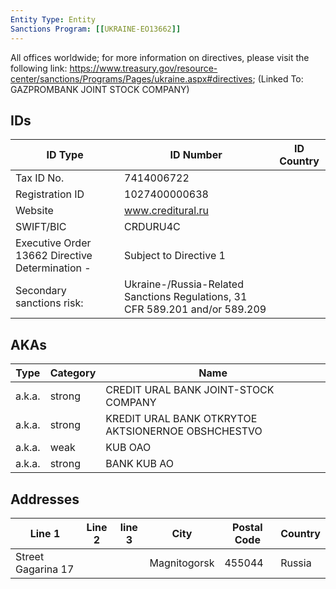 ```yaml
---
Entity Type: Entity
Sanctions Program: [[UKRAINE-EO13662]]
---
```

All offices worldwide; for more information on directives, please visit the following link: https://www.treasury.gov/resource-center/sanctions/Programs/Pages/ukraine.aspx#directives; (Linked To: GAZPROMBANK JOINT STOCK COMPANY)

## IDs
| ID Type | ID Number | ID Country |
|---------|-----------|------------|
| Tax ID No. | 7414006722 |  |
| Registration ID | 1027400000638 |  |
| Website | www.creditural.ru |  |
| SWIFT/BIC | CRDURU4C |  |
| Executive Order 13662 Directive Determination - | Subject to Directive 1 |  |
| Secondary sanctions risk: | Ukraine-/Russia-Related Sanctions Regulations, 31 CFR 589.201 and/or 589.209 |  |


## AKAs
| Type | Category | Name      | 
|------|----------|-----------|
| a.k.a. | strong | CREDIT URAL BANK JOINT-STOCK COMPANY |
| a.k.a. | strong | KREDIT URAL BANK OTKRYTOE AKTSIONERNOE OBSHCHESTVO |
| a.k.a. | weak | KUB OAO |
| a.k.a. | strong | BANK KUB AO |


## Addresses
| Line 1 | Line 2 | line 3 | City | Postal Code| Country | 
|--------|--------|--------|------|------------|---------|
| Street Gagarina 17 |  |  | Magnitogorsk | 455044 | Russia |

